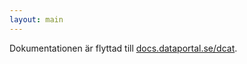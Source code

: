 ```yaml
---
layout: main
---
```


Dokumentationen är flyttad till [docs.dataportal.se/dcat](https://docs.dataportal.se/dcat).